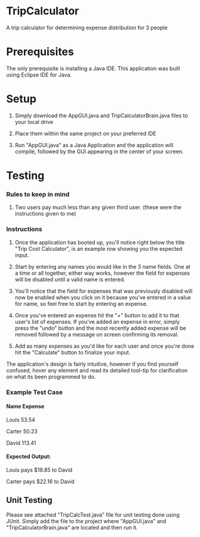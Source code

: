 # TripCalculator
A trip calculator for determining expense distribution for 3 people

# Prerequisites
The only prerequisite is installing a Java IDE.
This application was built using Eclipse IDE for Java.

# Setup

1. Simply download the AppGUI.java and TripCalculatorBrain.java files to your local drive

2. Place them within the same project on your preferred IDE

3. Run "AppGUI.java" as a Java Application and the application will compile, followed by the GUI appearing in the center of your screen.

# Testing

### Rules to keep in mind
1. Two users pay much less than any given third user. (these were the instructions given to me)

### Instructions

1. Once the application has booted up, you'll notice right below the title "Trip Cost Calculator", is an example row showing you the expected input.

2. Start by entering any names you would like in the 3 name fields. One at a time or all together, either way works, however the field for expenses will be disabled until a valid name is entered.

3. You'll notice that the field for expenses that was previously disabled will now be enabled when you click on it because you've entered in a value for name, so feel free to start by entering an expense.

4. Once you've entered an expense hit the "+" button to add it to that user's list of expenses. If you've added an expense in error, simply press the "undo" button and the most recently added expense will be removed followed by a message on screen confirming its removal.

5. Add as many expenses as you'd like for each user and once you're done hit the "Calculate" button to finalize your input. 

The application's design is fairly intuitive, however if you find yourself confused, hover any element and read its detailed tool-tip for clarification on what its been programmed to do.

### Example Test Case

#### Name      Expense


Louis       53.54

Carter      50.23

David       113.41

#### Expected Output:

Louis pays $18.85 to David

Carter pays $22.16 to David


## Unit Testing

Please see attached "TripCalcTest.java" file for unit testing done using JUnit. Simply add the file to the project where "AppGUI.java" and "TripCalculatorBrain.java" are located and then run it.


